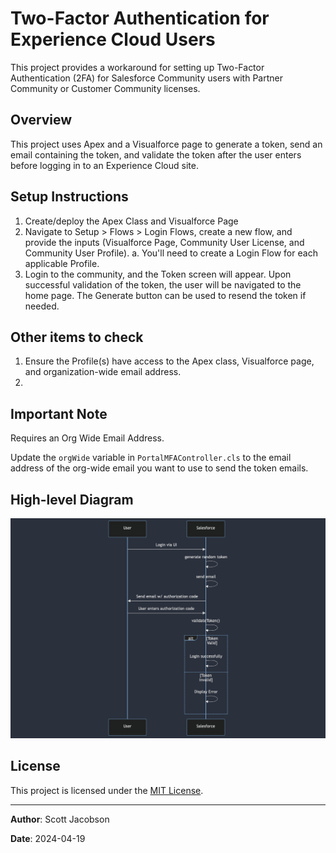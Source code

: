 # Two-Factor Authentication for Experience Cloud Users

This project provides a workaround for setting up Two-Factor Authentication (2FA) for Salesforce Community users with Partner Community or Customer Community licenses.

## Overview

This project uses Apex and a Visualforce page to generate a token, send an email containing the token, and validate the token after the user enters before logging in to an Experience Cloud site.

## Setup Instructions

1. Create/deploy the Apex Class and Visualforce Page
2. Navigate to Setup > Flows > Login Flows, create a new flow, and provide the inputs (Visualforce Page, Community User License, and Community User Profile).
    a. You'll need to create a Login Flow for each applicable Profile.
3. Login to the community, and the Token screen will appear. Upon successful validation of the token, the user will be navigated to the home page. The Generate button can be used to resend the token if needed.

## Other items to check

1. Ensure the Profile(s) have access to the Apex class, Visualforce page, and organization-wide email address.
2. 

## Important Note

Requires an Org Wide Email Address.

Update the `orgWide` variable in `PortalMFAController.cls` to the email address of the org-wide email you want to use to send the token emails.

## High-level Diagram

![diagram](https://github.com/scojac-github/PortalCustomMFAController/blob/main/diagram.png)

## License

This project is licensed under the [MIT License](LICENSE).

---

**Author**: Scott Jacobson

**Date**: 2024-04-19